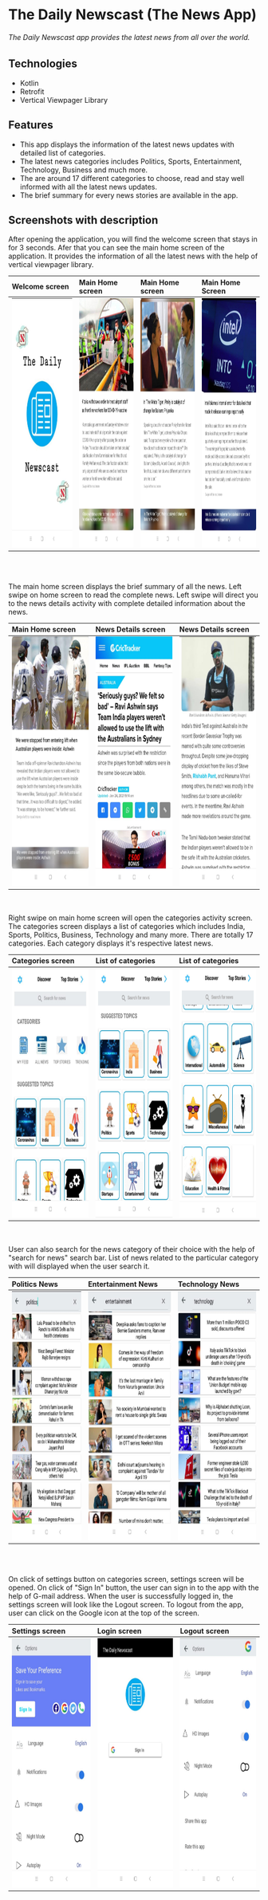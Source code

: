 # The Daily Newscast (The News App)

###### The Daily Newscast app provides the latest news from all over the world.

## Technologies

* Kotlin
* Retrofit
* Vertical Viewpager Library

## Features
* This app displays the information of the latest news updates with detailed list of categories.
* The latest news categories includes Politics, Sports, Entertainment, Technology, Business and much more.
* The are around 17 different categories to choose, read and stay well informed with all the latest news updates.
* The brief summary for every news stories are available in the app.

## Screenshots with description

After opening the application, you will find the welcome screen that stays in for 3 seconds. Afer that you can see the main home screen of the application. It provides the information of all the latest news with the help of vertical viewpager library. 

|**Welcome screen**|**Main Home screen**|**Main Home screen**|**Main Home Screen**|
|:---|:--|:--|:--|
|<img src=vimages/news_splash.jpeg height="500px"/>|<img src=vimages/news_main_one.jpeg height="500px"/>|<img src=vimages/news_two_main.jpeg height="500px"/>|<img src=vimages/news_main_three.jpeg height="500px"/>|

<br/><br/>

The main home screen displays the brief summary of all the news. Left swipe on home screen to read the complete news. Left swipe will direct you to the news details activity with complete detailed information about the news.

|**Main Home screen**|**News Details screen**|**News Details screen**|
|:---|:--|:--|
|<img src=vimages/news_main_two.jpeg height="500px"/>|<img src=vimages/news_details_one.jpeg height="500px"/>|<img src=vimages/news_details_two.jpeg height="500px"/>|

<br/><br/>
Right swipe on main home screen will open the categories activity screen. The categories screen displays a list of categories which includes India, Sports, Politics, Business, Technology and many more. There are totally 17 categories. Each category displays it's respective latest news.

|**Categories screen**|**List of categories**|**List of categories**|
|:---|:--|:--|
|<img src=vimages/news_category.jpeg height="500px"/>|<img src=vimages/news_category_one.jpeg height="500px"/>|<img src=vimages/news_category_two.jpeg height="500px"/>|

<br/><br/>
User can also search for the news category of their choice with the help of "search for news" search bar. List of news related to the particular category with will displayed when the user search it.

|**Politics News**|**Entertainment News**|**Technology News**|
|:---|:--|:--|
|<img src=vimages/politics_search.jpeg height="500px"/>|<img src=vimages/entertainment_search.jpeg height="500px"/>|<img src=vimages/technology_search.jpeg height="500px"/>|

<br/><br/>

On click of settings button on categories screen, settings screen will be opened. On click of "Sign In" button, the user can sign in to the app with the help of G-mail address.
When the user is successfully logged in, the settings screen will look like the Logout screen. To logout from the app, user can click on the Google icon at the top of the screen.

|**Settings screen**|**Login screen**|**Logout screen**|
|:---|:--|:--|
|<img src=vimages/news_settings.jpeg height="500px"/>|<img src=vimages/news_login.jpeg height="500px"/>|<img src=vimages/settings_logout.jpeg height="500px"/>|
